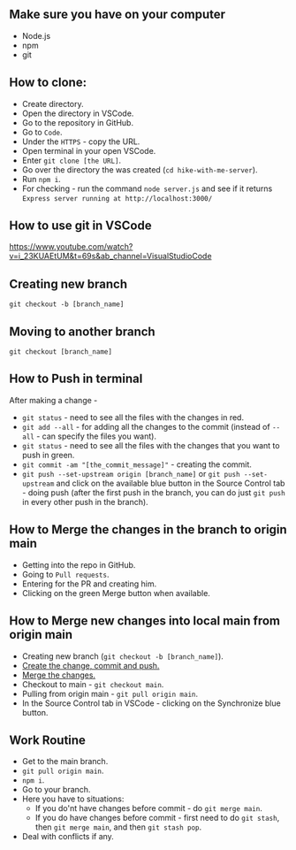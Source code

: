 ## Make sure you have on your computer
* Node.js
* npm
* git

## How to clone:
* Create directory.
* Open the directory in VSCode.
* Go to the repository in GitHub.
* Go to `Code`.
* Under the `HTTPS` - copy the URL.
* Open terminal in your open VSCode.
* Enter `git clone [the URL]`.
* Go over the directory the was created (`cd hike-with-me-server`).
* Run `npm i`.
* For checking - run the command `node server.js` and see if it returns `Express server running at http://localhost:3000/`

## How to use git in VSCode
https://www.youtube.com/watch?v=i_23KUAEtUM&t=69s&ab_channel=VisualStudioCode

## Creating new branch
`git checkout -b [branch_name]`

## Moving to another branch
`git checkout [branch_name]`

## How to Push in terminal
After making a change - 
* `git status` - need to see all the files with the changes in red.
* `git add --all` - for adding all the changes to the commit (instead of `--all` - can specify the files you want).
* `git status` - need to see all the files with the changes that you want to push in green.
* `git commit -am "[the_commit_message]"` - creating the commit.
* `git push --set-upstream origin [branch_name]` or `git push --set-upstream` and click on the available blue button in the Source Control tab - doing push (after the first push in the branch, you can do just `git push` in every other push in the branch).

## How to Merge the changes in the branch to origin main
* Getting into the repo in GitHub.
* Going to `Pull requests`.
* Entering for the PR and creating him.
* Clicking on the green Merge button when available.

## How to Merge new changes into local main from origin main
* Creating new branch (`git checkout -b [branch_name]`).
* [Create the change, commit and push.](#how-to-push-in-terminal)
* [Merge the changes.](#how-to-merge-after-doing-changes-in-branch)
* Checkout to main - `git checkout main`.
* Pulling from origin main - `git pull origin main`.
* In the Source Control tab in VSCode - clicking on the Synchronize blue button.

## Work Routine
* Get to the main branch.
* `git pull origin main`.
* `npm i`.
* Go to your branch.
* Here you have to situations:
  * If you do'nt have changes before commit - do `git merge main`.
  * If you do have changes before commit - first need to do `git stash`, then `git merge main`, and then `git stash pop`.
* Deal with conflicts if any.

